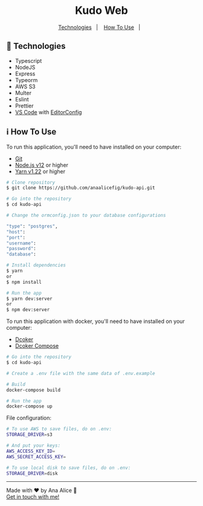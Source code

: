 <h1 align="center">
    Kudo Web
</h1>

<p align="center">
  <a href="#rocket-technologies">Technologies</a>&nbsp;&nbsp;&nbsp;|&nbsp;&nbsp;&nbsp;
  <a href="#information_source-how-to-use">How To Use</a>&nbsp;&nbsp;&nbsp;|&nbsp;&nbsp;&nbsp;
</p>

## :rocket: Technologies

-  Typescript
-  NodeJS
-  Express
-  Typeorm
-  AWS S3
-  Multer
-  Eslint
- Prettier
-  [VS Code][vc] with [EditorConfig][vceditconfig]

## :information_source: How To Use

To run this application, you'll need to have installed on your computer:
  - [Git](https://git-scm.com)
  - [Node.js v12][nodejs] or higher
  - [Yarn v1.22][yarn] or higher

```bash
# Clone repository
$ git clone https://github.com/anaalicefig/kudo-api.git

# Go into the repository
$ cd kudo-api

# Change the ormconfig.json to your database configurations

"type": "postgres",
"host":
"port":
"username":
"password":
"database":

# Install dependencies
$ yarn
or
$ npm install

# Run the app
$ yarn dev:server
or
$ npm dev:server
```

To run this application with docker, you'll need to have installed on your computer:
 - [Dcoker](https://www.docker.com/)
 - [Dcoker Compose](https://docs.docker.com/compose/)
 ```bash
 # Go into the repository
$ cd kudo-api

# Create a .env file with the same data of .env.example

# Build
docker-compose build

# Run the app
docker-compose up
 ```

File configuration:
```bash
# To use AWS to save files, do on .env:
STORAGE_DRIVER=s3

# And put your keys:
AWS_ACCESS_KEY_ID=
AWS_SECRET_ACCESS_KEY=

# To use local disk to save files, do on .env:
STORAGE_DRIVER=disk
```
---

Made with ♥ by Ana Alice :wave:
<br>
[Get in touch with me!](https://www.linkedin.com/in/ana-alice-figueiredo/)

[nodejs]: https://nodejs.org/
[yarn]: https://yarnpkg.com/
[vc]: https://code.visualstudio.com/
[vceditconfig]: https://marketplace.visualstudio.com/items?itemName=EditorConfig.EditorConfig
